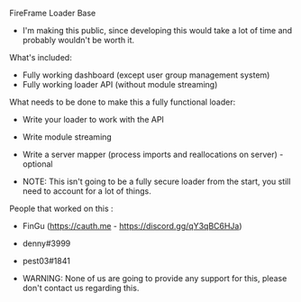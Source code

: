 FireFrame Loader Base 

- I'm making this public, since developing this would take a lot of time and probably wouldn't be worth it.

What's included:

- Fully working dashboard (except user group management system)
- Fully working loader API (without module streaming)

What needs to be done to make this a fully functional loader:

- Write your loader to work with the API
- Write module streaming
- Write a server mapper (process imports and reallocations on server) - optional

- NOTE: This isn't going to be a fully secure loader from the start, you still need to account for a lot of things.

People that worked on this :

- FinGu (https://cauth.me - https://discord.gg/qY3qBC6HJa)
- denny#3999
- pest03#1841


- WARNING: None of us are going to provide any support for this, please don't contact us regarding this.

